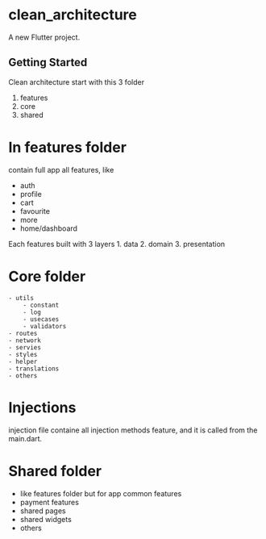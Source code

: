 # clean_architecture

A new Flutter project.

## Getting Started

Clean architecture start with this 3 folder
 1. features
 2. core
 3. shared

 # In features folder
   contain full app all features, like
   - auth
   - profile
   - cart
   - favourite
   - more
   - home/dashboard

   Each features  built with 3 layers
    1. data
    2. domain
    3. presentation


  # Core folder
    - utils
        - constant
        - log
        - usecases
        - validators
    - routes
    - network
    - servies
    - styles
    - helper
    - translations
    - others

 # Injections
   injection file containe all injection methods feature, and it is called from the main.dart.

 # Shared folder
   - like features folder but for app common features
   - payment features
   - shared pages
   - shared widgets
   - others